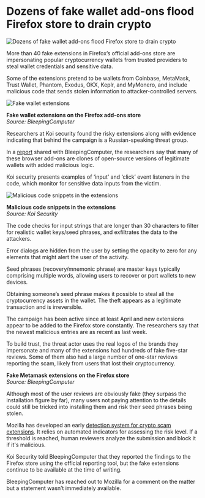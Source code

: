 # Dozens of fake wallet add-ons flood Firefox store to drain crypto

![Dozens of fake wallet add-ons flood Firefox store to drain crypto](https://www.bleepstatic.com/content/hl-images/2024/03/22/Firefox-headpic.jpg)

More than 40 fake extensions in Firefox’s official add-ons store are impersonating popular cryptocurrency wallets from trusted providers to steal wallet credentials and sensitive data.

Some of the extensions pretend to be wallets from Coinbase, MetaMask, Trust Wallet, Phantom, Exodus, OKX, Keplr, and MyMonero, and include malicious code that sends stolen information to attacker-controlled servers.

![Fake wallet extensions](https://www.bleepstatic.com/images/news/u/1220909/2025/June/ext2.jpg)

**Fake wallet extensions on the Firefox add-ons store**  
_Source: BleepingComputer_

Researchers at Koi security found the risky extensions along with evidence indicating that behind the campaign is a Russian-speaking threat group.

In a [report](https://blog.koi.security/foxywallet-40-malicious-firefox-extensions-exposed-4c14419de486) shared with BleepingComputer, the researchers say that many of these browser add-ons are clones of open-source versions of legitimate wallets with added malicious logic.

Koi security presents examples of ‘input’ and ‘click’ event listeners in the code, which monitor for sensitive data inputs from the victim.

![Malicious code snippets in the extensions](https://www.bleepstatic.com/images/news/u/1220909/2025/June/1.jpg)

**Malicious code snippets in the extensions**  
_Source: Koi Security_

The code checks for input strings that are longer than 30 characters to filter for realistic wallet keys/seed phrases, and exfiltrates the data to the attackers.

Error dialogs are hidden from the user by setting the opacity to zero for any elements that might alert the user of the activity.

Seed phrases (recovery/mnemonic phrase) are master keys typically comprising multiple words, allowing users to recover or port wallets to new devices.

Obtaining someone’s seed phrase makes it possible to steal all the cryptocurrency assets in the wallet. The theft appears as a legitimate transaction and is irreversible.

The campaign has been active since at least April and new extensions appear to be added to the Firefox store constantly. The researchers say that the newest malicious entries are as recent as last week.

To build trust, the threat actor uses the real logos of the brands they impersonate and many of the extensions had hundreds of fake five-star reviews. Some of them also had a large number of one-star reviews reporting the scam, likely from users that lost their cryptocurrency.

**Fake Metamask extensions on the Firefox store**  
_Source: BleepingComputer_

Although most of the user reviews are obviously fake (they surpass the installation figure by far), many users not paying attention to the details could still be tricked into installing them and risk their seed phrases being stolen.

Mozilla has developed an early [detection system for crypto scam extensions](https://www.bleepingcomputer.com/news/security/mozilla-launches-new-system-to-detect-firefox-crypto-drainer-add-ons/). It relies on automated indicators for assessing the risk level. If a threshold is reached, human reviewers analyze the submission and block it if it's malicious.

Koi Security told BleepingComputer that they reported the findings to the Firefox store using the official reporting tool, but the fake extensions continue to be available at the time of writing.

BleepingComputer has reached out to Mozilla for a comment on the matter but a statement wasn’t immediately available.